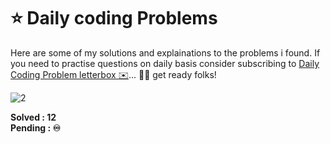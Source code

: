 # **⭐ Daily coding Problems**

Here are some of my solutions and explainations to the problems i found. If you need to practise questions on daily basis consider subscribing to [Daily Coding Problem letterbox ✉️][1]... 
🏃‍♂️ get ready folks!

![2]

**Solved  : 12**\
**Pending : ♾️**

[1]: https://www.dailycodingproblem.com/
[2]: https://media3.giphy.com/media/MUlmRFnTQxwJ2/giphy.gif?cid=ecf05e477k4lugm3mdaot77pwne6rsyui4pmgo60avjwcwbe&rid=giphy.gif&ct=g
